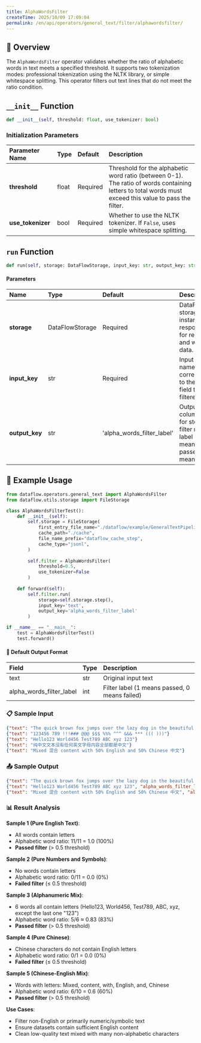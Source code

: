 ```yaml
---
title: AlphaWordsFilter
createTime: 2025/10/09 17:09:04
permalink: /en/api/operators/general_text/filter/alphawordsfilter/
---
```


## 📘 Overview

The `AlphaWordsFilter` operator validates whether the ratio of alphabetic words in text meets a specified threshold. It supports two tokenization modes: professional tokenization using the NLTK library, or simple whitespace splitting. This operator filters out text lines that do not meet the ratio condition.

## `__init__` Function

```python
def __init__(self, threshold: float, use_tokenizer: bool)
```

### Initialization Parameters

| Parameter Name | Type | Default | Description |
| :-------------- | :---- | :----- | :------------------------------------------------------- |
| **threshold**   | float | Required | Threshold for the alphabetic word ratio (between 0-1). The ratio of words containing letters to total words must exceed this value to pass the filter. |
| **use_tokenizer** | bool  | Required | Whether to use the NLTK tokenizer. If `False`, uses simple whitespace splitting. |

## `run` Function

```python
def run(self, storage: DataFlowStorage, input_key: str, output_key: str='alpha_words_filter_label')
```

#### Parameters

| Name         | Type            | Default                       | Description                                                         |
| :----------- | :-------------- | :--------------------------- | :----------------------------------------------------------- |
| **storage**  | DataFlowStorage | Required                         | DataFlow storage instance responsible for reading and writing data. |
| **input_key**| str             | Required                         | Input column name corresponding to the text field to be filtered. |
| **output_key** | str             | 'alpha_words_filter_label'   | Output column name for storing the filter result label (1 means passed, 0 means failed). |

## 🧠 Example Usage

```python
from dataflow.operators.general_text import AlphaWordsFilter
from dataflow.utils.storage import FileStorage

class AlphaWordsFilterTest():
    def __init__(self):
        self.storage = FileStorage(
            first_entry_file_name="./dataflow/example/GeneralTextPipeline/alpha_words_test_input.jsonl",
            cache_path="./cache",
            file_name_prefix="dataflow_cache_step",
            cache_type="jsonl",
        )
        
        self.filter = AlphaWordsFilter(
            threshold=0.5,
            use_tokenizer=False
        )
        
    def forward(self):
        self.filter.run(
            storage=self.storage.step(),
            input_key='text',
            output_key='alpha_words_filter_label'
        )

if __name__ == "__main__":
    test = AlphaWordsFilterTest()
    test.forward()
```

#### 🧾 Default Output Format

| Field | Type | Description |
| :--- | :---- | :---------- |
| text | str | Original input text |
| alpha_words_filter_label | int | Filter label (1 means passed, 0 means failed) |

### 📋 Sample Input

```json
{"text": "The quick brown fox jumps over the lazy dog in the beautiful garden."}
{"text": "123456 789 !!!### @@@ $$$ %%% ^^^ &&& *** ((( )))"}
{"text": "Hello123 World456 Test789 ABC xyz 123"}
{"text": "纯中文文本没有任何英文字母内容全部都是中文"}
{"text": "Mixed 混合 content with 50% English and 50% Chinese 中文"}
```

### 📤 Sample Output

```json
{"text": "The quick brown fox jumps over the lazy dog in the beautiful garden.", "alpha_words_filter_label": 1}
{"text": "Hello123 World456 Test789 ABC xyz 123", "alpha_words_filter_label": 1}
{"text": "Mixed 混合 content with 50% English and 50% Chinese 中文", "alpha_words_filter_label": 1}
```

### 📊 Result Analysis

**Sample 1 (Pure English Text)**:
- All words contain letters
- Alphabetic word ratio: 11/11 = 1.0 (100%)
- **Passed filter** (> 0.5 threshold)

**Sample 2 (Pure Numbers and Symbols)**:
- No words contain letters
- Alphabetic word ratio: 0/11 = 0.0 (0%)
- **Failed filter** (≤ 0.5 threshold)

**Sample 3 (Alphanumeric Mix)**:
- 6 words all contain letters (Hello123, World456, Test789, ABC, xyz, except the last one "123")
- Alphabetic word ratio: 5/6 ≈ 0.83 (83%)
- **Passed filter** (> 0.5 threshold)

**Sample 4 (Pure Chinese)**:
- Chinese characters do not contain English letters
- Alphabetic word ratio: 0/1 = 0.0 (0%)
- **Failed filter** (≤ 0.5 threshold)

**Sample 5 (Chinese-English Mix)**:
- Words with letters: Mixed, content, with, English, and, Chinese
- Alphabetic word ratio: 6/10 = 0.6 (60%)
- **Passed filter** (> 0.5 threshold)

**Use Cases**:
- Filter non-English or primarily numeric/symbolic text
- Ensure datasets contain sufficient English content
- Clean low-quality text mixed with many non-alphabetic characters
